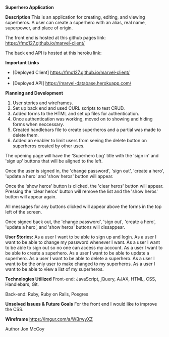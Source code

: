 **Superhero Application**

**Description**
This is an application for creating, editing, and viewing superheros. A user can create a superhero with an alias, real name, superpower, and place of origin.

The front end is hosted at this github pages link: https://fmc127.github.io/marvel-client/

The back end API is hosted at this heroku link:

**Important Links**

- [Deployed Client] https://fmc127.github.io/marvel-client/
-
- [Deployed API] https://marvel-database.herokuapp.com/

**Planning and Development**

1. User stories and wireframes.
2. Set up back end and used CURL scripts to test CRUD.
3. Added forms to the HTML and set up files for authentication.
4. Once authentication was working, moved on to showing and hiding forms when neccessary.
5. Created handlebars file to create superheros and a partial was made to delete them.
6. Added an enabler to limit users from seeing the delete button on superheros created by other uses.

The opening page will have the 'Superhero Log' title with the 'sign in' and 'sign up' buttons that will be aligned to the left.

Once the user is signed in, the 'change password', 'sign out', 'create a hero', 'update a hero' and 'show heros' button will appear.

Once the 'show heros' button is clicked, the 'clear heros' button will appear. Pressing the 'clear heros' button will remove the list and the 'show heros' button will appear again.

All messages for any buttons clicked will appear above the forms in the top left of the screen.

Once signed back out, the 'change password', 'sign out', 'create a hero', 'update a hero', and 'show heros' buttons will dissappear.

**User Stories:**
As a user I want to be able to sign up and login.
As a user I want to be able to change my password whenever I want.
As a user I want to be able to sign out so no one can access my account.
As a user I want to be able to create a superhero.
As a user I want to be able to update a superhero.
As a user I want to be able to delete a superhero.
As a user I want to be the only user to make changed to my superheros.
As a user I want to be able to view a list of my superheros.

**Technologies Utilized**
Front-end:
JavaScript, jQuery, AJAX, HTML, CSS, Handlebars, Git.

Back-end:
Ruby, Ruby on Rails, Posgres

**Unsolved Issues & Future Goals**
For the front end I would like to improve the CSS.

**Wireframe**
https://imgur.com/a/WBrwyXZ

Author
Jon McCoy
